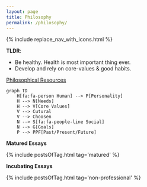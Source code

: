```yaml
---
layout: page
title: Philosophy
permalink: /philosophy/
---
```


{% include replace_nav_with_icons.html %}

**TLDR**:

- Be healthy. Health is most important thing ever.
- Develop and rely on core-values & good habits.

[Philosophical Resources](/non-technical-resources)

```mermaid!
graph TD
    H[fa:fa-person Human] --> P[Personality]
    H --> N[Needs]
    H --> V[Core Values]
    V --> Cutural
    V --> Choosen
    N --> S[fa:fa-people-line Social]
    N --> G[Goals]
    P --> PPF[Past/Present/Future]
```

**Matured Essays**

{% include postsOfTag.html tag='matured' %}

**Incubating Essays**

{% include postsOfTag.html tag='non-professional' %}
